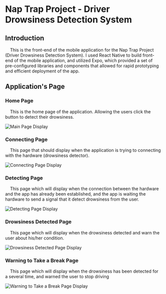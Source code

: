 # Nap Trap Project - Driver Drowsiness Detection System 

## Introduction

&nbsp;&nbsp;&nbsp;&nbsp;This is the front-end of the mobile application for the Nap Trap Project (Driver Drowsiness Detection System). I used React Native to build front-end of the mobile application, and utilized Expo, which provided a set of pre-configured libraries and components that allowed for rapid prototyping and efficient deployment of the app.

## Application's Page

### Home Page

&nbsp;&nbsp;&nbsp;&nbsp;This is the home page of the application. Allowing the users click the button to detect their drowsiness.

![Main Page Display](images/NapTrap_Main_Menu.png)

### Connecting Page

&nbsp;&nbsp;&nbsp;&nbsp;This page that should display when the application is trying to connecting with the hardware (drowsiness detector).

![Connecting Page Display](images/NapTrap_Connecting.png)

### Detecting Page

&nbsp;&nbsp;&nbsp;&nbsp;This page which will display when the connection between the hardware and the app has already been established, and the app is waiting the hardware to send a signal that it detect drowsiness from the user.

![Detecting Page Display](images/NapTrap_Detecting.png)

### Drowsiness Detected Page

&nbsp;&nbsp;&nbsp;&nbsp;This page which will display when the drowsiness detected and warn the user about his/her condition.

![Drowsiness Detected Page Display](images/NapTrap_Fatigue_Detected.png)

### Warning to Take a Break Page

&nbsp;&nbsp;&nbsp;&nbsp;This page which will display when the drowsiness has been detected for a several time, and warned the user to stop driving

![Warning to Take a Break Page Display](images/NapTrap_Please_Break.png)




